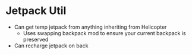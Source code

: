 # Jetpack Util

- Can get temp jetpack from anything inheriting from Helicopter
  - Uses swapping backpack mod to ensure your current backpack is preserved
- Can recharge jetpack on back
